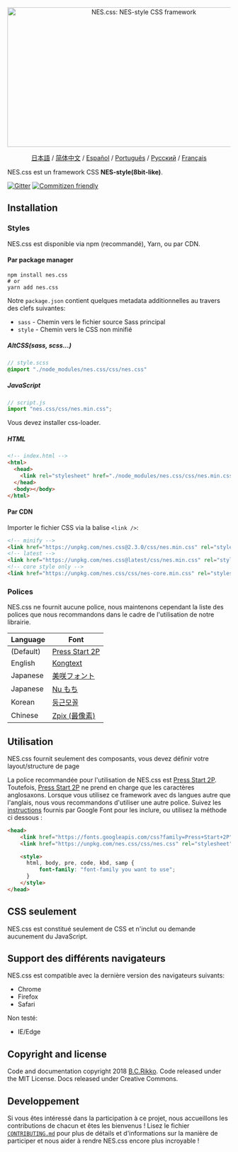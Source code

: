 <div align="center">
  <a href="https://nostalgic-css.github.io/NES.css/" target="_blank"><img src="https://user-images.githubusercontent.com/5305599/49061716-da649680-f254-11e8-9a89-d95a7407ec6a.png" alt="NES.css: NES-style  CSS framework" style="max-width: 100%;" width="600" height="315"></a>

  <a href=".github/README-jp.md">日本語</a> / <a href=".github/README-zh-CN.md">简体中文</a> / <a href=".github/README-es.md">Español</a> / <a href=".github/README-pt-BR.md">Português</a> / <a href=".github/README-ru.md">Русский</a> / <a href=".github/README-fr.md">Français</a>
</div>

NES.css est un framework CSS **NES-style(8bit-like)**.

[![Gitter][gitter-badge]][gitter] [![Commitizen friendly][commitizen-badge]][commitizen]

## Installation

### Styles

NES.css est disponible via npm (recommandé), Yarn, ou par CDN.

#### Par package manager

```shell
npm install nes.css
# or
yarn add nes.css
```

Notre `package.json` contient quelques metadata additionnelles au travers des clefs suivantes:
* `sass` - Chemin vers le fichier source Sass principal
* `style` - Chemin vers le CSS non minifié

##### AltCSS(sass, scss...)

```scss
// style.scss
@import "./node_modules/nes.css/css/nes.css"
```

##### JavaScript

```js
// script.js
import "nes.css/css/nes.min.css";
```
Vous devez installer css-loader.

##### HTML
```html
<!-- index.html -->
<html>
  <head>
    <link rel="stylesheet" href="./node_modules/nes.css/css/nes.min.css">
  </head>
  <body></body>
</html>
```

#### Par CDN

Importer le fichier CSS via la balise `<link />`:

```html
<!-- minify -->
<link href="https://unpkg.com/nes.css@2.3.0/css/nes.min.css" rel="stylesheet" />
<!-- latest -->
<link href="https://unpkg.com/nes.css@latest/css/nes.min.css" rel="stylesheet" />
<!-- core style only -->
<link href="https://unpkg.com/nes.css/css/nes-core.min.css" rel="stylesheet" />
```

### Polices

NES.css ne fournit aucune police, nous maintenons cependant la liste des polices que nous recommandons dans le cadre de l'utilisation de notre librairie.

| Language  | Font                                                               |
| --------- | ------------------------------------------------------------------ |
| (Default) | [Press Start 2P](https://fonts.google.com/specimen/Press+Start+2P) |
| English   | [Kongtext](https://www.dafont.com/kongtext.font)                   |
| Japanese  | [美咲フォント](http://littlelimit.net/misaki.htm)                  |
| Japanese  | [Nu もち](http://kokagem.sakura.ne.jp/font/mochi/)                 |
| Korean    | [둥근모꼴](http://cactus.tistory.com/193)                              |
| Chinese   | [Zpix (最像素)](https://github.com/SolidZORO/zpix-pixel-font)      |

## Utilisation

NES.css fournit seulement des composants, vous devez définir votre layout/structure de page

La police recommandée pour l'utilisation de NES.css est [Press Start 2P][press-start-2p-font]. Toutefois, [Press Start 2P][press-start-2p-font] ne prend en charge que les caractères anglosaxons. Lorsque vous utilisez ce framework avec ds langues autre que l'anglais, nous vous recommandons d'utiliser une autre police. Suivez les [instructions][google-fonts-guide] fournis par Google Font pour les inclure, ou utilisez la méthode ci dessous :

```html
<head>
    <link href="https://fonts.googleapis.com/css?family=Press+Start+2P" rel="stylesheet">
    <link href="https://unpkg.com/nes.css/css/nes.css" rel="stylesheet" />

    <style>
      html, body, pre, code, kbd, samp {
          font-family: "font-family you want to use";
      }
    </style>
</head>
```

## CSS seulement

NES.css est constitué seulement de CSS et n'inclut ou demande aucunement du JavaScript.

## Support des différents navigateurs

NES.css est compatible avec la dernière version des navigateurs suivants:
* Chrome
* Firefox
* Safari

Non testé:
* IE/Edge

## Copyright and license

Code and documentation copyright 2018 [B.C.Rikko](https://github.com/BcRikko). Code released under the MIT License. Docs released under Creative Commons.

## Developpement

Si vous êtes intéressé dans la participation à ce projet, nous accueillons les contributions de chacun et êtes les bienvenus !
Lisez le fichier [`CONTRIBUTING.md`][contributing-document] pour plus de détails et d'informations sur la manière de participer et nous aider à rendre NES.css encore plus incroyable !





[commitizen]: http://commitizen.github.io/cz-cli/
[commitizen-badge]: https://img.shields.io/badge/commitizen-friendly-brightgreen.svg
[contributing-document]: CONTRIBUTING.md
[gitter]: https://gitter.im/nostalgic-css/Lobby
[gitter-badge]: https://img.shields.io/gitter/room/nostalgic-css/Lobby.svg
[google-fonts-guide]: https://developers.google.com/fonts/docs/getting_started
[press-start-2p-font]: https://fonts.google.com/specimen/Press+Start+2P?selection.family=Press+Start+2P
